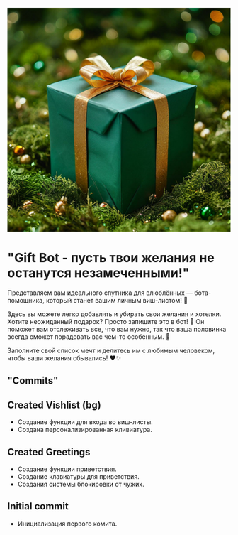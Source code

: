 ![Заставка](data/photo/avatar.jpg)

# "Gift Bot - пусть твои желания не останутся незамеченными!"

Представляем вам идеального спутника для влюблённых — бота-помощника, который станет вашим личным виш-листом! 💖

Здесь вы можете легко добавлять и убирать свои желания и хотелки. Хотите неожиданный подарок? Просто запишите это в бот! 🎁 Он поможет вам отслеживать все, что вам нужно, так что ваша половинка всегда сможет порадовать вас чем-то особенным. 🌟

Заполните свой список мечт и делитесь им с любимым человеком, чтобы ваши желания сбывались! ❤️✨

## "Commits"

## Created Vishlist (bg)
- Создание функции для входа во виш-листы.
- Создана персонализированная кливиатура.
  
## Created Greetings
- Создание функции приветствия.
- Создание клавиатуры для приветствия.
- Создания системы блокировки от чужих.

## Initial commit
- Инициализация первого комита.
